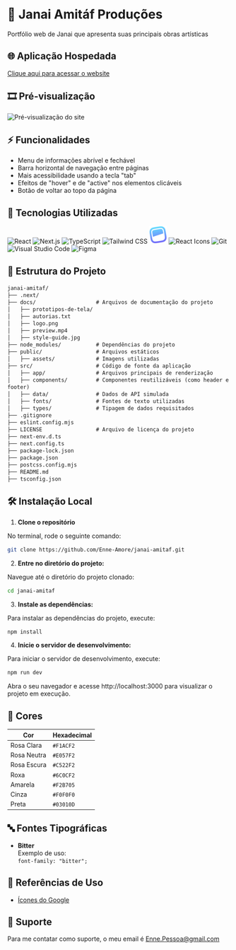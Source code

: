 # 🌟 Janai Amitáf Produções

 Portfólio web de Janai que apresenta suas principais obras artísticas


## 🌐 Aplicação Hospedada

 [Clique aqui para acessar o website](https://janai-amitaf.vercel.app)


## 🎞️ Pré-visualização

 <img src="https://github.com/Enne-Amore/janai-amitaf/blob/main/public/assets/preview.gif?raw=true" alt="Pré-visualização do site" width="340" height="200">


## ⚡ Funcionalidades

 - Menu de informações abrível e fechável
 - Barra horizontal de navegação entre páginas
 - Mais acessibilidade usando a tecla "tab"
 - Efeitos de "hover" e de "active" nos elementos  clicáveis
 - Botão de voltar ao topo da página


## 🚀 Tecnologias Utilizadas

 <p align="left">
   <img src="https://cdn.jsdelivr.net/gh/devicons/devicon/icons/react/react-original.svg" title="React" alt="React" width="40" height="40"/>
   <img src="https://cdn.jsdelivr.net/gh/devicons/devicon/icons/nextjs/nextjs-original.svg" title="Next.js" alt="Next.js" width="40" height="40"/>
   <img src="https://cdn.jsdelivr.net/gh/devicons/devicon/icons/typescript/typescript-original.svg" title="TypeScript" alt="TypeScript" width="40" height="40"/>
   <img src="https://cdn.jsdelivr.net/gh/devicons/devicon/icons/tailwindcss/tailwindcss-original.svg" title="Tailwind CSS" alt="Tailwind CSS" width="40" height="40"/>
   <img src="https://raw.githubusercontent.com/nuxt/modules/main/icons/headlessui.png" title="Headless UI" alt="Headless UI" width="40" height="40"/>
   <img src="https://raw.githubusercontent.com/react-icons/react-icons/master/react-icons.svg" title="React Icons" alt="React Icons" width="40" height="40"/>
   <img src="https://cdn.jsdelivr.net/gh/devicons/devicon/icons/git/git-original.svg" title="Git" alt="Git" width="40" height="40"/>
   <img src="https://upload.wikimedia.org/wikipedia/commons/thumb/9/9a/Visual_Studio_Code_1.35_icon.svg/1200px-Visual_Studio_Code_1.35_icon.svg.png" title="Visual Studio Code" alt="Visual Studio Code" width="40" height="40"/>
   <img src="https://blog.greggant.com/images/posts/2019-04-25-figma/Figma.png" title="Figma" alt="Figma" width="40" height="40"/>
 </p>


## 📂 Estrutura do Projeto

 ```plaintext
 janai-amitaf/
 ├── .next/
 ├── docs/                   # Arquivos de documentação do projeto
 │   ├── prototipos-de-tela/ 
 │   ├── autorias.txt
 │   ├── logo.png
 │   ├── preview.mp4
 │   ├── style-guide.jpg
 ├── node_modules/           # Dependências do projeto
 ├── public/                 # Arquivos estáticos
 │   ├── assets/             # Imagens utilizadas
 ├── src/                    # Código de fonte da aplicação
 │   ├── app/                # Arquivos principais de renderização
 │   ├── components/         # Componentes reutilizáveis (como header e footer)
 │   ├── data/               # Dados de API simulada
 │   ├── fonts/              # Fontes de texto utilizadas
 │   ├── types/              # Tipagem de dados requisitados
 ├── .gitignore
 ├── eslint.config.mjs
 ├── LICENSE                 # Arquivo de licença do projeto
 ├── next-env.d.ts
 ├── next.config.ts
 ├── package-lock.json
 ├── package.json
 ├── postcss.config.mjs
 ├── README.md
 ├── tsconfig.json
 ```


## 🛠️ Instalação Local

 1. **Clone o repositório**
 
 No terminal, rode o seguinte comando:
 
 ```bash
 git clone https://github.com/Enne-Amore/janai-amitaf.git
 ```
 
 2. **Entre no diretório do projeto:**
 
 Navegue até o diretório do projeto clonado:
 
 ```bash
 cd janai-amitaf
 ```
 
 3. **Instale as dependências:**
 
 Para instalar as dependências do projeto, execute:
 
 ```bash
 npm install
 ```
 4. **Inicie o servidor de desenvolvimento:**
 
 Para iniciar o servidor de desenvolvimento, execute:

 ```bash
 npm run dev
 ```
 
 Abra o seu navegador e acesse http://localhost:3000 para visualizar o projeto em execução.


## 🌈 Cores

 | Cor         | Hexadecimal |
 | ----------- | ----------- |
 | Rosa Clara  | `#F1ACF2`   |
 | Rosa Neutra | `#E057F2`   |
 | Rosa Escura | `#C522F2`   |
 | Roxa        | `#6C0CF2`   |
 | Amarela     | `#F2B705`   |
 | Cinza       | `#F0F0F0`   |
 | Preta       | `#03010D`   |


## 🔤 Fontes Tipográficas

 - **Bitter**  
   Exemplo de uso:  
   `font-family: "bitter";`


## 🌟 Referências de Uso

 - [Ícones do Google](https://fonts.googleapis.com/css2?family=Material+Symbols+Outlined:opsz,wght,FILL,GRAD@20..48,100..700,0..1,-50..200)


## 🔧 Suporte

 Para me contatar como suporte, o meu email é [Enne.Pessoa@gmail.com](mailto:Enne.Pessoa@gmail.com)

